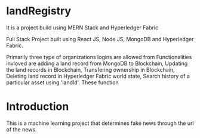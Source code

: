 # landRegistry
It is a project build using MERN Stack and Hyperledger Fabric

Full Stack Project built using React JS, Node JS, MongoDB and Hyperledger Fabric. 

Primarily three type of organizations logins are allowed from 
Functionalities invloved are adding a land record from MongoDB to Blockchain, Updating the land records in Blockchain, Transfering ownership in Blockchain, Deleting land record in Hyperledger Fabric world state, Search history of a particular asset using 'landId'. These function

# Introduction
This is a machine learning project that determines fake news through the url of the news.
